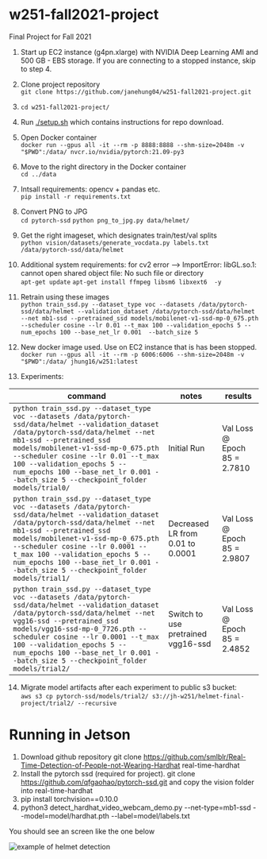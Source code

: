 # w251-fall2021-project
Final Project for Fall 2021

1. Start up EC2 instance (g4pn.xlarge) with NVIDIA Deep Learning AMI and 500 GB - EBS storage. If you are connecting to a stopped instance, skip to step 4.

2. Clone project repository  
```git clone https://github.com/janehung04/w251-fall2021-project.git```

3. `cd w251-fall2021-project/`

3. Run [./setup.sh](setup.sh) which contains instructions for repo download.

4. Open Docker container  
```docker run --gpus all -it --rm -p 8888:8888 --shm-size=2048m -v "$PWD":/data/ nvcr.io/nvidia/pytorch:21.09-py3```

5. Move to the right directory in the Docker container  
```cd ../data```

6. Intsall requirements: opencv + pandas etc.  
`pip install -r requirements.txt`

7. Convert PNG to JPG  
`cd pytorch-ssd`
`python png_to_jpg.py data/helmet/`

8. Get the right imageset, which designates train/test/val splits  
`python vision/datasets/generate_vocdata.py labels.txt /data/pytorch-ssd/data/helmet`

9. Additional system requirements: for cv2 error --> ImportError: libGL.so.1: cannot open shared object file: No such file or directory  
`apt-get update`
`apt-get install ffmpeg libsm6 libxext6  -y`

10. Retrain using these images  
```python train_ssd.py --dataset_type voc --datasets /data/pytorch-ssd/data/helmet --validation_dataset /data/pytorch-ssd/data/helmet --net mb1-ssd --pretrained_ssd models/mobilenet-v1-ssd-mp-0_675.pth --scheduler cosine --lr 0.01 --t_max 100 --validation_epochs 5 --num_epochs 100 --base_net_lr 0.001  --batch_size 5```

11. New docker image used. Use on EC2 instance that is has been stopped.
```docker run --gpus all -it --rm -p 6006:6006 --shm-size=2048m -v "$PWD":/data/ jhung16/w251:latest```

12. Experiments:

| command | notes | results |
| --- | --- | --- |
|`python train_ssd.py --dataset_type voc --datasets /data/pytorch-ssd/data/helmet --validation_dataset /data/pytorch-ssd/data/helmet --net mb1-ssd --pretrained_ssd models/mobilenet-v1-ssd-mp-0_675.pth --scheduler cosine --lr 0.01 --t_max 100 --validation_epochs 5 --num_epochs 100 --base_net_lr 0.001 --batch_size 5 --checkpoint_folder models/trial0/` | Initial Run | Val Loss @ Epoch 85 = 2.7810 |
`python train_ssd.py --dataset_type voc --datasets /data/pytorch-ssd/data/helmet --validation_dataset /data/pytorch-ssd/data/helmet --net mb1-ssd --pretrained_ssd models/mobilenet-v1-ssd-mp-0_675.pth --scheduler cosine --lr 0.0001 --t_max 100 --validation_epochs 5 --num_epochs 100 --base_net_lr 0.001 --batch_size 5 --checkpoint_folder models/trial1/` | Decreased LR from 0.01 to 0.0001 | Val Loss @ Epoch 85 = 2.9807  |
`python train_ssd.py --dataset_type voc --datasets /data/pytorch-ssd/data/helmet --validation_dataset /data/pytorch-ssd/data/helmet --net vgg16-ssd --pretrained_ssd models/vgg16-ssd-mp-0_7726.pth --scheduler cosine --lr 0.0001 --t_max 100 --validation_epochs 5 --num_epochs 100 --base_net_lr 0.001 --batch_size 5 --checkpoint_folder models/trial2/` | Switch to use pretrained vgg16-ssd | Val Loss @ Epoch 85 = 2.4852 |

14. Migrate model artifacts after each experiment to public s3 bucket:  
```aws s3 cp pytorch-ssd/models/trial2/ s3://jh-w251/helmet-final-project/trial2/ --recursive```

# Running in Jetson

1. Download github repository git clone https://github.com/smlblr/Real-Time-Detection-of-People-not-Wearing-Hardhat real-time-hardhat
2. Install the pytorch ssd (required for project). git clone https://github.com/qfgaohao/pytorch-ssd.git and copy the vision folder into real-time-hardhat
3. pip install torchvision==0.10.0
4. python3 detect_hardhat_video_webcam_demo.py --net-type=mb1-ssd --model=model/hardhat.pth --label=model/labels.txt

You should see an screen like the one below

![example of helmet detection](https://github.com/janehung04/w251-fall2021-project/blob/master/Screenshot%20from%202021-11-21%2020-57-08.png)
